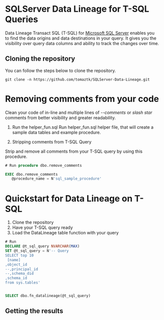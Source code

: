 # SQLServer Data  Lineage for T-SQL Queries

Data Lineage Transact SQL (T-SQL) for [Microsoft SQL Server](https://www.microsoft.com/en-us/sql-server) enables you to find the data origins and data destinations in your query. It gives you the visibility over query data columns and ability to track the changes over time.

## Cloning the repository
You can follow the steps below to clone the repository.
```
git clone -n https://github.com/tomaztk/SQLServer-Data-Lineage.git
```

# Removing comments from your code
Clean your code of in-line and multiple lines of _--comments_ or _slash star_ comments from better visibility and greater readability.


1. Run the helper_fun.sql
Run helper_fun.sql helper file, that will create a sample data tables and example procedure.

1.  Stripping comments from T-SQL Query

Strip and remove all comments from your T-SQL query by using this procedure.

``` sql
# Run procedure dbo.remove_comments

EXEC dbo.remove_comments
   @procedure_name = N'sql_sample_procedure'

```

# Quickstart for Data Lineage on T-SQL

1.  Clone the repository
2.  Have your T-SQL query ready
3.  Load the DataLineage table function with your query


``` sql
# Run
DECLARE @t_sql_query NVARCHAR(MAX)
SET @t_sql_query = N'-- Query
SELECT top 10 
 [name]
,object_id
--,principal_id
--,schema_did
,schema_id
from sys.tables'


SELECT dbo.fn_datalineage(@t_sql_query)
```


## Getting the results


